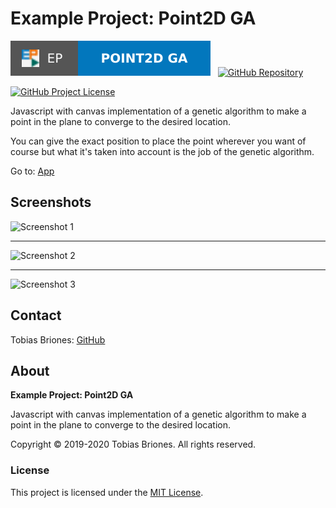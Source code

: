 # Example Project: Point2D GA

[![Project](https://raw.githubusercontent.com/tobiasbriones/ep-point2d-ga/static/badge.svg)](https://dev.mathsoftware.engineer/ep-point2d-ga/)
&nbsp;
[![GitHub Repository](https://img.shields.io/static/v1?label=GITHUB&message=REPOSITORY&labelColor=555&color=0277bd&style=for-the-badge&logo=GITHUB)](https://github.com/tobiasbriones/ep-point2d-ga)

[![GitHub Project License](https://img.shields.io/github/license/tobiasbriones/ep-point2d-ga.svg?style=flat-square)](https://github.com/tobiasbriones/ep-point2d-ga/blob/main/LICENSE)

Javascript with canvas implementation of a genetic algorithm to make a point in
the plane to converge to the desired location.

You can give the exact position to place the point wherever you want of course
but what it's taken into account is the job of the genetic algorithm.

Go to: [App](https://point2d-ga.ep.dev.mathsoftware.engineer)

## Screenshots

![Screenshot 1](https://github.com/tobiasbriones/ep-point2d-ga/releases/download/v0.1.0/screenshot-1.png)

---

![Screenshot 2](https://github.com/tobiasbriones/ep-point2d-ga/releases/download/v0.1.0/screenshot-2.png)

---

![Screenshot 3](https://github.com/tobiasbriones/ep-point2d-ga/releases/download/v0.1.0/screenshot-3.png)

## Contact

Tobias Briones: [GitHub](https://github.com/tobiasbriones)

## About

**Example Project: Point2D GA**

Javascript with canvas implementation of a genetic algorithm to make a point in
the plane to converge to the desired location.

Copyright © 2019-2020 Tobias Briones. All rights reserved.

### License

This project is licensed under the [MIT License](./LICENSE).
